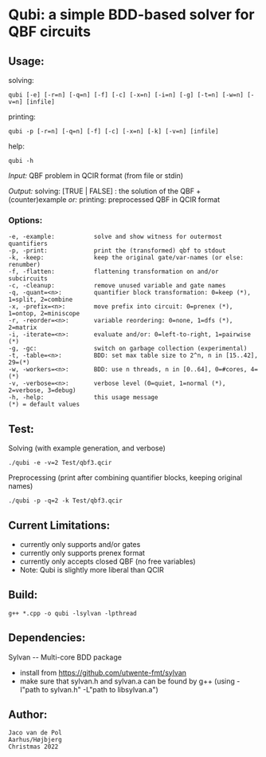 # **Qubi**: a simple BDD-based solver for QBF circuits

## Usage:

solving:

    qubi [-e] [-r=n] [-q=n] [-f] [-c] [-x=n] [-i=n] [-g] [-t=n] [-w=n] [-v=n] [infile]

printing:

    qubi -p [-r=n] [-q=n] [-f] [-c] [-x=n] [-k] [-v=n] [infile]

help:

    qubi -h

_Input:_  QBF problem in QCIR format (from file or stdin)

_Output:_  solving:   [TRUE | FALSE] : the solution of the QBF + (counter)example 
    _or:_  printing:  preprocessed QBF in QCIR format


### Options:

    -e, -example:           solve and show witness for outermost quantifiers
    -p, -print:             print the (transformed) qbf to stdout
    -k, -keep:              keep the original gate/var-names (or else: renumber)
    -f, -flatten:           flattening transformation on and/or subcircuits
    -c, -cleanup:           remove unused variable and gate names
    -q, -quant=<n>:         quantifier block transformation: 0=keep (*), 1=split, 2=combine
    -x, -prefix=<n>:        move prefix into circuit: 0=prenex (*), 1=ontop, 2=miniscope
    -r, -reorder=<n>:       variable reordering: 0=none, 1=dfs (*), 2=matrix
    -i, -iterate=<n>:       evaluate and/or: 0=left-to-right, 1=pairwise (*)
    -g, -gc:                switch on garbage collection (experimental)
    -t, -table=<n>:         BDD: set max table size to 2^n, n in [15..42], 29=(*)
    -w, -workers=<n>:       BDD: use n threads, n in [0..64], 0=#cores, 4=(*)
    -v, -verbose=<n>:       verbose level (0=quiet, 1=normal (*), 2=verbose, 3=debug)
    -h, -help:              this usage message
    (*) = default values

## Test:

Solving (with example generation, and verbose)

    ./qubi -e -v=2 Test/qbf3.qcir

Preprocessing (print after combining quantifier blocks, keeping original names)

    ./qubi -p -q=2 -k Test/qbf3.qcir

## Current Limitations:

- currently only supports and/or gates
- currently only supports prenex format
- currently only accepts closed QBF (no free variables)
- Note: Qubi is slightly more liberal than QCIR

## Build:

    g++ *.cpp -o qubi -lsylvan -lpthread

## Dependencies:

Sylvan -- Multi-core BDD package
- install from https://github.com/utwente-fmt/sylvan
- make sure that sylvan.h and sylvan.a can be found by g++
  (using -I"path to sylvan.h" -L"path to libsylvan.a")

## Author:

    Jaco van de Pol
    Aarhus/Højbjerg
    Christmas 2022